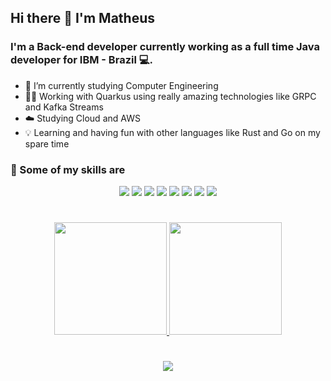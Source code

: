 ## Hi there 👋 I'm Matheus

### I'm a Back-end developer currently working as a full time Java developer for IBM - Brazil 💻.

- 🌱 I’m currently studying Computer Engineering
- 👨‍💻 Working with Quarkus using really amazing technologies like GRPC and Kafka Streams
- ☁️ Studying Cloud and AWS
- 💡 Learning and having fun with other languages like Rust and Go on my spare time

### 🚀 Some of my skills are

<div align="center">
    <img src="https://img.shields.io/badge/TypeScript-%233178C6.svg?&style=for-the-badge&logo=typescript&logoColor=white" /> <img src="https://img.shields.io/badge/C%23-%23239120.svg?&style=for-the-badge&logo=c%20sharp&logoColor=white" />
    <img src="https://img.shields.io/badge/Java-%23007396.svg?&style=for-the-badge&logo=java&logoColor=white" />
    <img src="https://img.shields.io/badge/Kotlin-%230095D5.svg?&style=for-the-badge&logo=kotlin&logoColor=white" />
    <img src="https://img.shields.io/badge/NodeJS-%23339933.svg?&style=for-the-badge&logo=ts-node&logoColor=white" />
    <img src="https://img.shields.io/badge/SpringBoot-%236DB33F.svg?&style=for-the-badge&logo=spring%20boot&logoColor=white" />
    <img src="https://img.shields.io/badge/Rust-%23000000.svg?&style=for-the-badge&logo=rust&logoColor=white" />
    <img src="https://img.shields.io/badge/AWS-%23232F3E.svg?&style=for-the-badge&logo=amazon%20aws&logoColor=white" />
</div>

#

<div align="center">
    <a href="https://github.com/hmathsan">
    <img height="180em" src="https://github-readme-stats-r6ym8d0mf-panzerberg.vercel.app/api?username=hmathsan&theme=onedark&show_icons=true&count_private=true"/>
    <img height="180em" src="https://github-readme-stats-r6ym8d0mf-panzerberg.vercel.app/api/top-langs/?username=hmathsan&theme=onedark&hide=html,lua&layout=compact&count_private=true&show_icons=true"/>
</div>

#

<div align="center">
    <a href="https://www.linkedin.com/in/matheus-s-934001104/">
        <img src="https://img.shields.io/badge/-LinkedIn-%230077B5?style=for-the-badge&logo=linkedin&logoColor=white"/>
    <a/>
</div>
